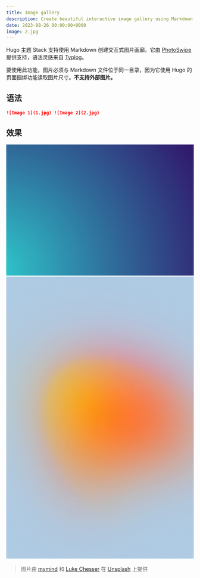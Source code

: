 ```yaml
---
title: Image gallery
description: Create beautiful interactive image gallery using Markdown
date: 2023-08-26 00:00:00+0000
image: 2.jpg
---
```


Hugo 主题 Stack 支持使用 Markdown 创建交互式图片画廊。它由 [PhotoSwipe](https://photoswipe.com/) 提供支持，语法灵感来自 [Typlog](https://typlog.com/)。

要使用此功能，图片必须与 Markdown 文件位于同一目录，因为它使用 Hugo 的页面捆绑功能读取图片尺寸。**不支持外部图片。**

## 语法

```markdown
![Image 1](1.jpg) ![Image 2](2.jpg)
```

## 效果

![Image 1](1.jpg) ![Image 2](2.jpg)

> 图片由 [mymind](https://unsplash.com/@mymind) 和 [Luke Chesser](https://unsplash.com/@lukechesser) 在 [Unsplash](https://unsplash.com/) 上提供